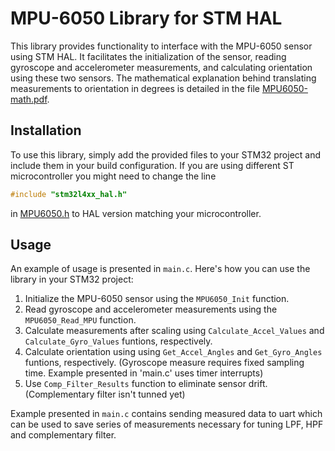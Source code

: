 # MPU-6050 Library for STM HAL

This library provides functionality to interface with the MPU-6050 sensor using STM HAL. It facilitates the initialization of the sensor, reading gyroscope and accelerometer measurements, and calculating orientation using these two sensors. The mathematical explanation behind translating measurements to orientation in degrees is detailed in the file [MPU6050-math.pdf](/Documents/MPU6050-math.pdf).

## Installation

To use this library, simply add the provided files to your STM32 project and include them in your build configuration. If you are using different ST microcontroller you might need to change the line 
``` c
#include "stm32l4xx_hal.h"
```
in [MPU6050.h](/MPU6050/mpu6050/MPU6050/Core/Inc/MPU6050.h)  to HAL version matching your microcontroller.


## Usage

An example of usage is presented in `main.c`. Here's how you can use the library in your STM32 project:

1. Initialize the MPU-6050 sensor using the `MPU6050_Init` function.
2. Read gyroscope and accelerometer measurements using the `MPU6050_Read_MPU` function.
3. Calculate measurements after scaling using `Calculate_Accel_Values` and `Calculate_Gyro_Values` funtions, respectively.
4. Calculate orientation using using `Get_Accel_Angles` and `Get_Gyro_Angles` funtions, respectively. (Gyroscope measure requires fixed sampling time. Example presented in 'main.c' uses timer interrupts)
5. Use `Comp_Filter_Results` function to eliminate sensor drift. (Complementary filter isn't tunned yet)

Example presented in `main.c` contains sending measured data to uart which can be used to save series of measurements necessary for tuning LPF, HPF and complementary filter.
	

